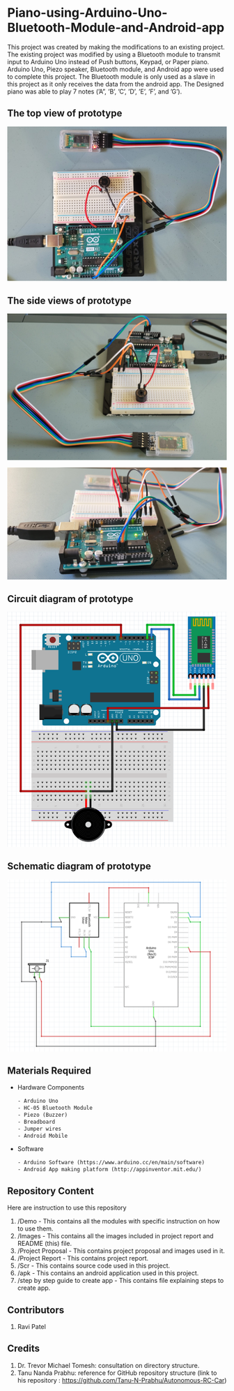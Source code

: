 # Piano-using-Arduino-Uno-Bluetooth-Module-and-Android-app

This project was created by making the modifications to an existing project. The existing project was modified by using a Bluetooth module to transmit input to Arduino Uno instead of Push buttons, Keypad, or Paper piano. Arduino Uno, Piezo speaker, Bluetooth module, and Android app were used to complete this project. The Bluetooth module is only used as a slave in this project as it only receives the data from the android app. The Designed piano was able to play 7 notes (’A”, ’B’, ’C’, ’D’, ’E’, ’F’, and ’G’).

## The top view of prototype
![The top view of prototype](https://github.com/rv5047/Piano-using-Arduino-Uno-Bluetooth-Module-and-Android-app/blob/main/Images/piano%20prototype.jpg)

## The side views of prototype
![The side view of prototype](https://github.com/rv5047/Piano-using-Arduino-Uno-Bluetooth-Module-and-Android-app/blob/main/Images/piano%20sideview.jpg)

![The side view of prototype](https://github.com/rv5047/Piano-using-Arduino-Uno-Bluetooth-Module-and-Android-app/blob/main/Images/piano%20sideview1.jpg)

## Circuit diagram of prototype
![Circuit diagram of prototype](https://github.com/rv5047/Piano-using-Arduino-Uno-Bluetooth-Module-and-Android-app/blob/main/Images/Curcuit%20diagram%20of%20piano.png)

## Schematic diagram of prototype
![Schematic diagram of prototype](https://github.com/rv5047/Piano-using-Arduino-Uno-Bluetooth-Module-and-Android-app/blob/main/Images/Piano%20Schematic.png)

## Materials Required
- Hardware Components

      - Arduino Uno
      - HC-05 Bluetooth Module
      - Piezo (Buzzer)
      - Breadboard
      - Jumper wires
      - Android Mobile
- Software

      - Arduino Software (https://www.arduino.cc/en/main/software)
      - Android App making platform (http://appinventor.mit.edu/)
 
## Repository Content
Here are instruction to use this repository
1. /Demo - This contains all the modules with specific instruction on how to use them.
2. /Images - This contains all the images included in project report and README (this) file.
3. /Project Proposal - This contains project proposal and images used in it.
4. /Project Report - This contains project report.
5. /Scr - This contains source code used in this project.
6. /apk - This contains an android application used in this project.
7. /step by step guide to create app - This contains file explaining steps to create app.

## Contributors
1. Ravi Patel

## Credits
1. Dr. Trevor Michael Tomesh: consultation on directory structure.
2. Tanu Nanda Prabhu: reference for GitHub repository structure (link to his repository : https://github.com/Tanu-N-Prabhu/Autonomous-RC-Car)
